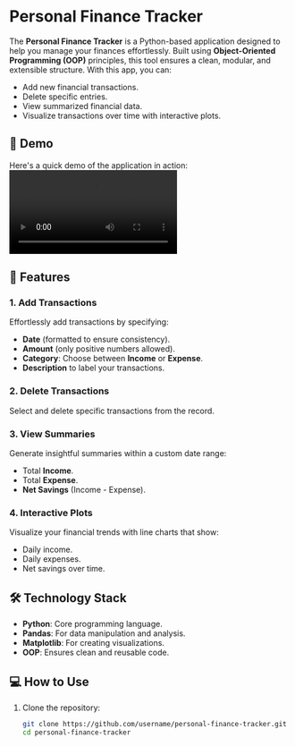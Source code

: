 # Personal Finance Tracker

The **Personal Finance Tracker** is a Python-based application designed to help you manage your finances effortlessly. Built using **Object-Oriented Programming (OOP)** principles, this tool ensures a clean, modular, and extensible structure. With this app, you can:
- Add new financial transactions.
- Delete specific entries.
- View summarized financial data.
- Visualize transactions over time with interactive plots.

## 🎥 Demo
Here's a quick demo of the application in action:
<video controls src="https://github.com/naufalnashif/personal-financial-tracker/blob/eb6b639a8d6f1cdebedfe51cbea8c4c108e3feb3/assets/personal-finance-tracker.mp4" title="assets/personal-finance-tracker.mp4"></video>

## 🚀 Features

### 1. **Add Transactions**
Effortlessly add transactions by specifying:
- **Date** (formatted to ensure consistency).
- **Amount** (only positive numbers allowed).
- **Category**: Choose between **Income** or **Expense**.
- **Description** to label your transactions.

### 2. **Delete Transactions**
Select and delete specific transactions from the record.

### 3. **View Summaries**
Generate insightful summaries within a custom date range:
- Total **Income**.
- Total **Expense**.
- **Net Savings** (Income - Expense).

### 4. **Interactive Plots**
Visualize your financial trends with line charts that show:
- Daily income.
- Daily expenses.
- Net savings over time.

## 🛠️ Technology Stack
- **Python**: Core programming language.
- **Pandas**: For data manipulation and analysis.
- **Matplotlib**: For creating visualizations.
- **OOP**: Ensures clean and reusable code.

## 💻 How to Use

1. Clone the repository:
   ```bash
   git clone https://github.com/username/personal-finance-tracker.git
   cd personal-finance-tracker
